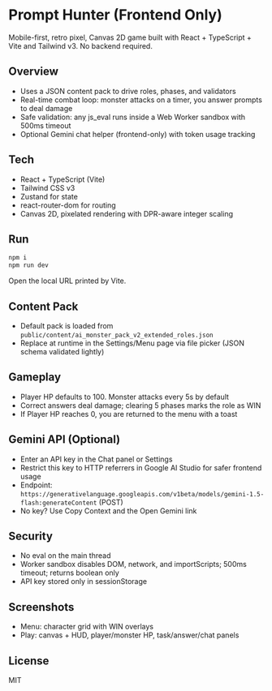 # Prompt Hunter (Frontend Only)

Mobile-first, retro pixel, Canvas 2D game built with React + TypeScript + Vite and Tailwind v3. No backend required.

## Overview
- Uses a JSON content pack to drive roles, phases, and validators
- Real-time combat loop: monster attacks on a timer, you answer prompts to deal damage
- Safe validation: any js_eval runs inside a Web Worker sandbox with 500ms timeout
- Optional Gemini chat helper (frontend-only) with token usage tracking

## Tech
- React + TypeScript (Vite)
- Tailwind CSS v3
- Zustand for state
- react-router-dom for routing
- Canvas 2D, pixelated rendering with DPR-aware integer scaling

## Run
```bash
npm i
npm run dev
```
Open the local URL printed by Vite.

## Content Pack
- Default pack is loaded from `public/content/ai_monster_pack_v2_extended_roles.json`
- Replace at runtime in the Settings/Menu page via file picker (JSON schema validated lightly)

## Gameplay
- Player HP defaults to 100. Monster attacks every 5s by default
- Correct answers deal damage; clearing 5 phases marks the role as WIN
- If Player HP reaches 0, you are returned to the menu with a toast

## Gemini API (Optional)
- Enter an API key in the Chat panel or Settings
- Restrict this key to HTTP referrers in Google AI Studio for safer frontend usage
- Endpoint: `https://generativelanguage.googleapis.com/v1beta/models/gemini-1.5-flash:generateContent` (POST)
- No key? Use Copy Context and the Open Gemini link

## Security
- No eval on the main thread
- Worker sandbox disables DOM, network, and importScripts; 500ms timeout; returns boolean only
- API key stored only in sessionStorage

## Screenshots
- Menu: character grid with WIN overlays
- Play: canvas + HUD, player/monster HP, task/answer/chat panels

## License
MIT
